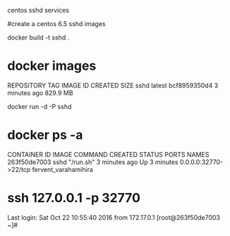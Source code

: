 centos sshd services

#create a centos  6.5 sshd images

docker build -t sshd .

# docker images
REPOSITORY                      TAG                 IMAGE ID            CREATED             SIZE
sshd                            latest              bcf8959350d4        3 minutes ago       829.9 MB

docker run -d -P sshd

# docker ps -a
CONTAINER ID        IMAGE                             COMMAND                  CREATED             STATUS                         PORTS                    NAMES
263f50de7003        sshd                              "/run.sh"                3 minutes ago       Up 3 minutes                   0.0.0.0:32770->22/tcp    fervent_varahamihira

# ssh 127.0.0.1 -p 32770
Last login: Sat Oct 22 10:55:40 2016 from 172.17.0.1
[root@263f50de7003 ~]# 

